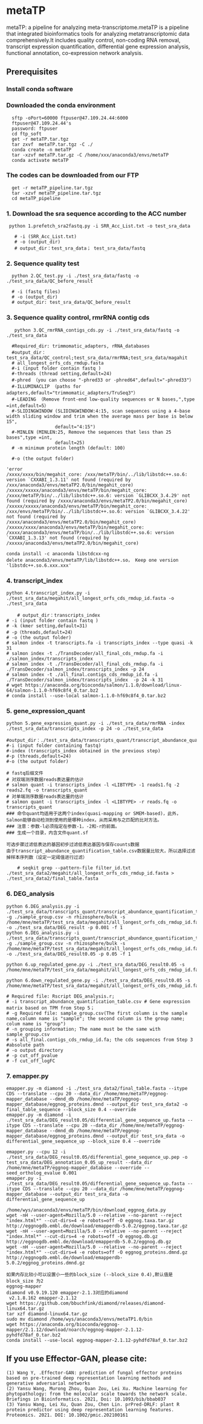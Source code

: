 # <metaTP>
   
# metaTP

metaTP: a pipeline for analyzing meta-transcriptome.metaTP is a pipeline that integrated bioinformatics tools for analyzing metatranscriptomic data comprehensively.It includes quality control, non-coding RNA removal, transcript expression quantification, differential gene expression analysis, functional annotation, co-expression network analysis. 

## **Prerequisites**
### **Install conda software**
### **Downloaded the conda environment** 
      sftp -oPort=60000 ftpuser@47.109.24.44:6000
      ftpuser@47.109.24.44's 
      password: ftpuser
      cd ftp_soft
      get -r metaTP.tar.tgz
      tar zxvf  metaTP.tar.tgz -C ./   
      conda create -n metaTP
      tar -xzvf metaTP.tar.gz -C /home/xxx/anaconda3/envs/metaTP
      conda activate metaTP
   
### **The codes can be downloaded from our FTP**
      
      get -r metaTP_pipeline.tar.tgz
      tar -xzvf metaTP_pipeline.tar.tgz
      cd metaTP_pipeline

### **1. Download the sra sequence according to the ACC number**

     python 1.prefetch_sra2fastq.py -i SRR_Acc_List.txt -o test_sra_data  

       # -i (SRR_Acc_List.txt)  
       # -o (output_dir)   
       # output_dir：test_sra_data； test_sra_data/fastq  
 
### **2. Sequence quality test**

      python 2.QC_test.py -i ./test_sra_data/fastq -o ./test_sra_data/QC_before_result  
      
      # -i (fastq files)  
      # -o (output_dir)  
      # output_dir: test_sra_data/QC_before_result  

### **3. Sequence quality control, rmrRNA contig cds**

       python 3.QC_rmrRNA_contigs_cds.py -i ./test_sra_data/fastq -o ./test_sra_data  
   
      #Required_dir: trimmomatic_adapters, rRNA_databases 
      #output_dir：test_sra_data/QC_control;test_sra_data/rmrRNA;test_sra_data/magahit  
      # all_longest_orfs_cds_rmdup.fasta  
      #-i (input folder contain fastq )  
      #-threads (thread setting,default=24)  
      #-phred （you can choose "-phred33 or -phred64",default="-phred33"）  
      #-ILLUMINACLIP （paths for adapters,default="trimmomatic_adapters/TruSeq3"）  
      #-LEADING （Remove front-end low-quality sequences or N bases,",type =int,default=5）  
      #-SLIDINGWINDOW (SLIDINGWINDOW:4:15, scan sequences using a 4-base width sliding window and trim when the average mass per base is below 15",
                      default="4:15")  
      #-MINLEN (MINLEN:25, Remove the sequences that less than 25 bases",type =int,
                      default=25)  
      # -m minimum protein length (default: 100)  
   
      #-o (the output folder)  
	
	'error 
	/xxxx/xxxx/bin/megahit_core: /xxx/metaTP/bin/../lib/libstdc++.so.6: version `CXXABI_1.3.11' not found (required by /xxx/anaconda3/envs/metaTP2.0/bin/megahit_core)  
    /xxxxx/xxxxx/anaconda3/envs/metaTP/bin/megahit_core: /xxxx/metaTP/bin/../lib/libstdc++.so.6: version `GLIBCXX_3.4.29' not found (required by /xxxx/anaconda3/envs/metaTP2.0/bin/megahit_core)  
    /xxxxx/xxxxx/anaconda3/envs/metaTP/bin/megahit_core: /xxx/envs/metaTP/bin/../lib/libstdc++.so.6: version `GLIBCXX_3.4.22' not found (required by /xxxx/anaconda3/envs/metaTP2.0/bin/megahit_core)  
    /xxxxx/xxxx/anaconda3/envs/metaTP/bin/megahit_core: /xxxx/anaconda3/envs/metaTP/bin/../lib/libstdc++.so.6: version `CXXABI_1.3.13' not found (required by /xxxxx/anaconda3/envs/metaTP2.0/bin/megahit_core)  

	conda install -c anaconda libstdcxx-ng  
	delete anaconda3/envs/metaTP/lib/libstdc++.so， Keep one version 'libstdc++.so.6.xxx.xxx'  

### **4. transcript_index**

	python 4.transcript_index.py -i ./test_sra_data/megahit/all_longest_orfs_cds_rmdup_id.fasta -o ./test_sra_data    
	
        # output_dir：transcripts_index    
	# -i (input folder contain fastq )    
	# -k (kmer setting,default=31)   
	# -p（threads,default=24）  
	# -o (the output folder)   
	# salmon index -t transcripts.fa -i transcripts_index --type quasi -k 31  
	# salmon index -t ./TransDecoder/all_final_cds_rmdup.fa -i ./salmon_index/transcripts_index  
	# salmon index -t ./TransDecoder/all_final_cds_rmdup.fa -i ./TransDecoder/salmon_index/transcripts_index -p 24  
	# salmon index -t ./all_final.contigs_cds_rmdup_id.fa -i ./TransDecoder/salmon_index/transcripts_index  -p 24 -k 31  
	# wget https://anaconda.org/bioconda/salmon/1.1.0/download/linux-64/salmon-1.1.0-hf69c8f4_0.tar.bz2  
	# conda install --use-local salmon-1.1.0-hf69c8f4_0.tar.bz2  

### **5. gene_expression_quant**

	python 5.gene_expression_quant.py -i ./test_sra_data/rmrRNA -index ./test_sra_data/transcripts_index -p 24 -o ./test_sra_data  
   
	#output_dir：./test_sra_data/transcripts_quant/transcript_abundance_quantification_table.csv  
	#-i (input folder containing fastq)   
	#-index (transcripts_index obtained in the previous step)  
	#-p (threads,default=24)  
	#-o (the output folder)  
   
	# fastq后缀文件   
	# 对双端测序数据reads表达量的估计    
	# salmon quant -i transcripts_index -l <LIBTYPE> -1 reads1.fq -2 reads2.fq -o transcripts_quant    
	# 对单端测序数据reads表达量的估计    
	# salmon quant -i transcripts_index -l <LIBTYPE> -r reads.fq -o transcripts_quant    
	### 命令quant均适用于这两个index(quasi-mapping or SMEM-based)，此外，Salmon能够自动检测到使用的是哪种index，从而采用与之匹配的比对方法。    
	### 注意：参数-l必须指定在参数-1，-2和-r的前面。   
	### 生成一个目录，内含文件quant.sf   

	可选步骤过滤低表达的基因初步过滤低表达基因与保存counts数据   
 	由于transcript_abundance_quantification_table.csv数据量比较大，所以选择过滤掉样本序列数（设定一定阈值进行过滤）   
  
        # seqkit grep --pattern-file filter_id.txt ./test_sra_data2/megahit/all_longest_orfs_cds_rmdup_id.fasta > ./test_sra_data2/final_table.fasta   


### **6. DEG_analysis**

	python 6.DEG_analysis.py -i ./test_sra_data/transcripts_quant/transcript_abundance_quantification_table_filter.csv -g ./sample_group.csv -n rhizosphere/bulk -s /home/mne/metaTP/test_sra_data/megahit/all_longest_orfs_cds_rmdup_id.fasta -o ./test_sra_data/DEG_result -p 0.001 -f 1  
	python 6.DEG_analysis.py -i ./test_sra_data/transcripts_quant/transcript_abundance_quantification_table_filter.csv -g ./sample_group.csv -n rhizosphere/bulk -s /home/mne/metaTP/test_sra_data/megahit/all_longest_orfs_cds_rmdup_id.fasta -o ./test_sra_data/DEG_result0.05 -p 0.05 -f 1  
    
	python 6.up_regulated_gene.py -i ./test_sra_data/DEG_result0.05 -s /home/mne/metaTP/test_sra_data/megahit/all_longest_orfs_cds_rmdup_id.fasta  

	python 6.down_regulated_gene.py -i ./test_sra_data/DEG_result0.05 -s /home/mne/metaTP/test_sra_data/megahit/all_longest_orfs_cds_rmdup_id.fasta      
   
	# Required file: Rscript DEG_analysis.r;   
	# -i transcript_abundance_quantification_table.csv # Gene expression matrix based on TPM from Step 5；  
	# -g Required file: sample_group.csv(The first column is the sample name,column name is "sample"; the second column is the group name; colum name is "group")   
	# -n grouping information; The name must be the same with sample_group.csv  
	# -s all_final.contigs_cds_rmdup_id.fa; the cds sequences from Step 3 #absolute path  
	# -o output directory  
	# -p cut_off_pvalue  
	# -f cut_off_logFC  
### **7. emapper.py**

	emapper.py -m diamond -i ./test_sra_data2/final_table.fasta --itype CDS --translate --cpu 20 --data_dir /home/mne/metaTP/eggnog-mapper_database --dmnd_db /home/mne/metaTP/eggnog-mapper_database/eggnog_proteins.dmnd --output_dir test_sra_data2 -o final_table_sequence --block_size 0.4 --override
	emapper.py -m diamond -i ./test_sra_data/DEG_result0.05/differential_gene_sequence_up.fasta --itype CDS --translate --cpu 20 --data_dir /home/mne/metaTP/eggnog-mapper_database --dmnd_db /home/mne/metaTP/eggnog-mapper_database/eggnog_proteins.dmnd --output_dir test_sra_data -o differential_gene_sequence_up --block_size 0.4 --override
 
	emapper.py --cpu 12 -i ./test_sra_data/DEG_result0.05/differential_gene_sequence_up.pep -o test_sra_data/DEG_annotation_0.05_up_result --data_dir /home/mne/metaTP/eggnog-mapper_database --override --seed_ortholog_evalue 0.001 
	emapper.py -i ./test_sra_data/DEG_result0.05/differential_gene_sequence_up.fasta --itype CDS --translate --cpu 20 --data_dir /home/mne/metaTP/eggnog-mapper_database --output_dir test_sra_data -o differential_gene_sequence_up
   
	/home/wys/anaconda3/envs/metaTP/bin/download_eggnog_data.py
	wget -nH --user-agent=Mozilla/5.0 --relative --no-parent --reject "index.html*" --cut-dirs=4 -e robots=off -O eggnog.taxa.tar.gz http://eggnogdb.embl.de/download/emapperdb-5.0.2/eggnog.taxa.tar.gz
	wget -nH --user-agent=Mozilla/5.0 --relative --no-parent --reject "index.html*" --cut-dirs=4 -e robots=off -O eggnog.db.gz http://eggnogdb.embl.de/download/emapperdb-5.0.2/eggnog.db.gz
	wget -nH --user-agent=Mozilla/5.0 --relative --no-parent --reject "index.html*" --cut-dirs=4 -e robots=off -O eggnog_proteins.dmnd.gz http://eggnogdb.embl.de/download/emapperdb-5.0.2/eggnog_proteins.dmnd.gz

	如果内存比较小可以设置小一些的block_size (--block_size 0.4),默认值是block_size 为2
	eggnog-mapper
	diamond v0.9.19.120 emapper-2.1.3对应的diamond
	 v2.1.8.162 emapper-2.1.12
	wget https://github.com/bbuchfink/diamond/releases/diamond-linux64.tar.gz
	tar xzf diamond-linux64.tar.gz
	sudo mv diamond /home/wys/anaconda3/envs/metaTP1.0/bin
	wget https://anaconda.org/bioconda/eggnog-mapper/2.1.12/download/noarch/eggnog-mapper-2.1.12-pyhdfd78af_0.tar.bz2
	conda install --use-local eggnog-mapper-2.1.12-pyhdfd78af_0.tar.bz2
 
## **If you use Effector-GAN, please cite:** 
    (1) Wang Y, .Effector-GAN: prediction of fungal effector proteins based on pre-trained deep representation learning methods and generative adversarial networks
    (2) Yansu Wang, Murong Zhou, Quan Zou, Lei Xu. Machine learning for phytopathology: from the molecular scale towards the network scale. Briefings in Bioinformatics. 2021, Doi: 10.1093/bib/bbab037
    (3) Yansu Wang, Lei Xu, Quan Zou, Chen Lin. prPred-DRLF: plant R protein predictor using deep representation learning features. Proteomics. 2021. DOI: 10.1002/pmic.202100161
